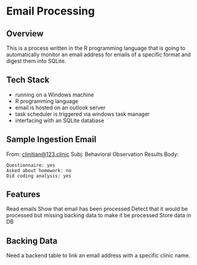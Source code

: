 # Email Processing

## Overview
This is a process written in the R programming language that is going to automatically monitor an email address for emails of a specific format and digest them into SQLite.

## Tech Stack
- running on a Windows machine
- R programming language
- email is hosted on an outlook server
- task scheduler is triggered via windows task manager
- interfacing with an SQLite database

## Sample Ingestion Email
From: <clinitian@123.clinic>
Subj: Behavioral Observation Results
Body:
```
Questionnaire: yes
Asked about homework: no
Did coding analysis: yes
```

## Features
Read emails
Show that email has been processed
Detect that it would be processed but missing backing data to make it be processed
Store data in DB

## Backing Data
Need a backend table to link an email address with a specific clinic name.



